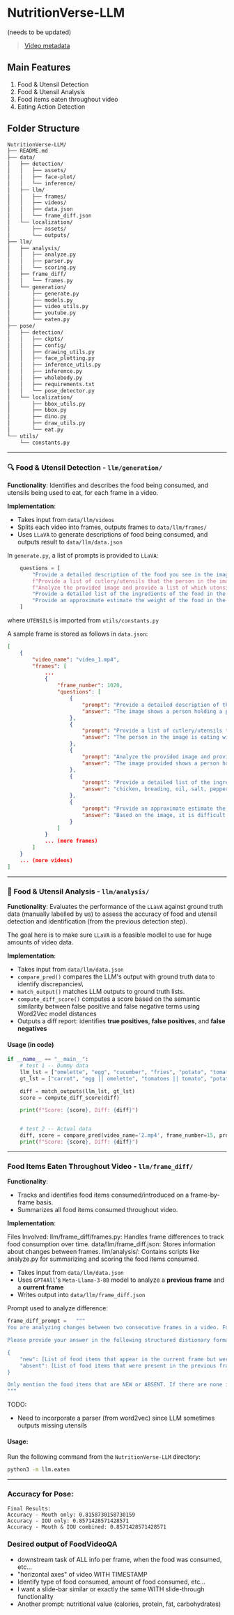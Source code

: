 # NutritionVerse-LLM

(needs to be updated)

> [Video metadata](https://docs.google.com/spreadsheets/d/1WNfDNICa5WdvEl8qDeNTEkO1e3Mvv6gJKwoE2ofs81w/edit?usp=sharing)

## Main Features
1. Food & Utensil Detection
2. Food & Utensil Analysis
3. Food items eaten throughout video
4. Eating Action Detection


## Folder Structure
```bash
NutritionVerse-LLM/
├── README.md
├── data/
│   ├── detection/
│   │   ├── assets/
│   │   ├── face-plot/
│   │   └── inference/
│   ├── llm/
│   │   ├── frames/
│   │   ├── videos/
│   │   ├── data.json
│   │   └── frame_diff.json
│   └── localization/
│       ├── assets/
│       └── outputs/
├── llm/
│   ├── analysis/
│   │   ├── analyze.py
│   │   ├── parser.py
│   │   └── scoring.py
│   ├── frame_diff/
│   │   └── frames.py
│   └── generation/
│       ├── generate.py
│       ├── models.py
│       ├── video_utils.py
│       ├── youtube.py
│       └── eaten.py
├── pose/
│   ├── detection/
│   │   ├── ckpts/
│   │   ├── config/
│   │   ├── drawing_utils.py
│   │   ├── face_plotting.py
│   │   ├── inference_utils.py
│   │   ├── inference.py
│   │   ├── wholebody.py
│   │   ├── requirements.txt
│   │   └── pose_detector.py   
│   └── localization/
│       ├── bbox_utils.py
│       ├── bbox.py
│       ├── dino.py
│       ├── draw_utils.py
│       └── eat.py
└── utils/
    └── constants.py

```
---

### 🔍 Food & Utensil Detection - `llm/generation/`
**Functionality**: 
Identifies and describes the food being consumed, and utensils being used to eat, for each frame in a video.

**Implementation**: 
- Takes input from `data/llm/videos`
- Splits each video into frames, outputs frames to `data/llm/frames/`
- Uses `LLaVA` to generate descriptions of food being consumed, and outputs result to `data/llm/data.json`


In `generate.py`, a list of prompts is provided to `LLaVA`:

```python
    questions = [
        "Provide a detailed description of the food you see in the image.",
        f"Provide a list of cutlery/utensils that the person in the image is eating with, from this list: {UTENSILS}.",
        f"Analyze the provided image and provide a list of which utensils are in the image from this list: {UTENSILS}." ,
        "Provide a detailed list of the ingredients of the food in the image. Only include a comma-separated list of items with no additional descriptions for each item in your response.",
        "Provide an approximate estimate the weight of the food in the image in grams. It is completely okay if your estimate is off, all I care about is getting an estimate. Only provide a number and the unit in your response."
    ]
```
where `UTENSILS` is imported from `utils/constants.py`

A sample frame is stored as follows in `data.json`:
```json
[
    {
        "video_name": "video_1.mp4",
        "frames": [
            ...
            {
                "frame_number": 1020,
                "questions": [
                    {
                        "prompt": "Provide a detailed description of the food you see in the image.",
                        "answer": "The image shows a person holding a piece of fried chicken over a bowl filled with more fried chicken. The chicken appears to be golden brown, indicating it has been fried until crispy. The person is also holding a piece of fried chicken in their other hand. The setting seems to be indoors, possibly a restaurant or a home kitchen, as suggested"
                    },
                    {
                        "prompt": "Provide a list of cutlery/utensils that the person in the image is eating with, from this list: ['spoon', 'fork', 'knife', 'chopstick', 'spork', 'ladle', 'tongs', 'spatula', 'straw', 'bowl', 'cup', 'glass'].",
                        "answer": "The person in the image is eating with a 'spatula'."
                    },
                    {
                        "prompt": "Analyze the provided image and provide a list of which utensils are in the image from this list: ['spoon', 'fork', 'knife', 'chopstick', 'spork', 'ladle', 'tongs', 'spatula', 'straw', 'bowl', 'cup', 'glass'].",
                        "answer": "The image provided shows a person holding a piece of fried chicken. There are no utensils visible in the image. The items present in the image are a piece of fried chicken, a bowl containing more fried chicken, and a person's hand holding the chicken."
                    },
                    {
                        "prompt": "Provide a detailed list of the ingredients of the food in the image. Only include a comma-separated list of items with no additional descriptions for each item in your response.",
                        "answer": "chicken, breading, oil, salt, pepper"
                    },
                    {
                        "prompt": "Provide an approximate estimate the weight of the food in the image in grams. It is completely okay if your estimate is off, all I care about is getting an estimate. Only provide a number and the unit in your response.",
                        "answer": "Based on the image, it is difficult to provide an accurate weight estimate for the food. However, I can give you a rough estimate. The bowls are filled with what appears to be fried chicken, and there are several pieces visible. Assuming an average weight for a piece of fried chicken to be around 100 grams, we can estimate that"
                    }
                ]
            }
            ... (more frames)
        ]
    }
    ... (more videos)
]
```

---
### 🔬 Food & Utensil Analysis - `llm/analysis/`
**Functionality**: 
Evaluates the performance of the `LLaVA` against ground truth data (manually labelled by us) to assess the accuracy of food and utensil detection and identification (from the previous detection step).

The goal here is to make sure `LLaVA` is a feasible modlel to use for huge amounts of video data.

**Implementation**: 
- Takes input from `data/llm/data.json`
- `compare_pred()` compares the LLM's output with ground truth data to identify discrepancies\
- `match_output()` matches LLM outputs to ground truth lists.
- `compute_diff_score()` computes a score based on the semantic similarity between false positive and false negative terms using Word2Vec model distances
- Outputs a diff report: identifies **true positives**, **false positives**, and **false negatives**

#### Usage (in code)
```python
if __name__ == "__main__":
    # test 1 -- Dummy data
    llm_lst = ["omelette", "egg", "cucumber", "fries", "potato", "tomato"]
    gt_lst = ["carrot", "egg || omelette", "tomatoes || tomato", "potato || fries || potato fries"]

    diff = match_outputs(llm_lst, gt_lst)
    score = compute_diff_score(diff)

    print(f"Score: {score}, Diff: {diff}")


    # test 2 -- Actual data
    diff, score = compare_pred(video_name='2.mp4', frame_number=15, prompt_index=INGREDIENTS_PROMPT_INDEX)
    print(f"Score: {score}, Diff: {diff}")
```


---
### Food Items Eaten Throughout Video - `llm/frame_diff/`
**Functionality**: 
- Tracks and identifies food items consumed/introduced on a frame-by-frame basis.
- Summarizes all food items consumed throughout video. 

**Implementation**: 

Files Involved:
llm/frame_diff/frames.py: Handles frame differences to track food consumption over time.
data/llm/frame_diff.json: Stores information about changes between frames.
llm/analysis/: Contains scripts like analyze.py for summarizing and scoring the food items consumed.


- Takes input from `data/llm/data.json`
- Uses `GPT4All`'s `Meta-Llama-3-8B` model to analyze a **previous frame** and a **current frame** 
- Writes output into `data/llm/frame_diff.json`


Prompt used to analyze difference:
```python
frame_diff_prompt =   """
You are analyzing changes between two consecutive frames in a video. Focus ONLY on the presence of NEW food items and the absence of OLD food items between the two descriptions.

Please provide your answer in the following structured distionary format:

{
    "new": [List of food items that appear in the current frame but were not present in the previous frame],
    "absent": [List of food items that were present in the previous frame but are missing in the current frame]
}

Only mention the food items that are NEW or ABSENT. If there are none in either list, leave the list empty. Do NOT include any other information in your response.
"""
```

TODO:
- Need to incorporate a parser (from word2vec) since LLM sometimes outputs missing utensils

#### Usage:
Run the following command from the `NutritionVerse-LLM` directory:
```bash
python3 -m llm.eaten
```
---

### Accuracy for Pose:
```
Final Results:
Accuracy - Mouth only: 0.8158730158730159
Accuracy - IOU only: 0.8571428571428571
Accuracy - Mouth & IOU combined: 0.8571428571428571
```

### Desired output of FoodVideoQA 
- downstream task of ALL info per frame, when the food was consumed, etc...
- "horizontal axes" of video WITH TIMESTAMP
- Identify type of food consumed, amount of food consumed, etc...
- I want a slide-bar similar or exactly the same WITH slide-through functionality
- Another prompt: nutritional value (calories, protein, fat, carbohydrates)